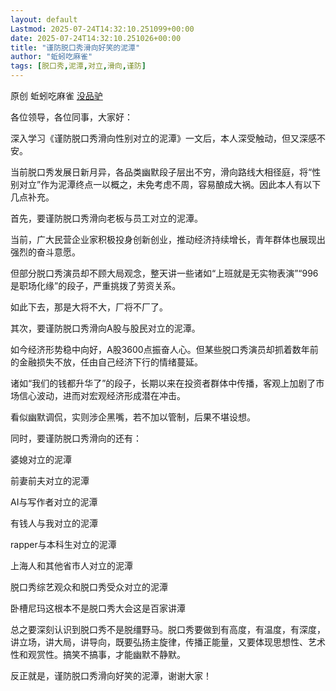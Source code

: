 ```yaml
---
layout: default
Lastmod: 2025-07-24T14:32:10.251099+00:00
date: 2025-07-24T14:32:10.251026+00:00
title: "谨防脱口秀滑向好笑的泥潭"
author: "蚯蚓吃麻雀"
tags: [脱口秀,泥潭,对立,滑向,谨防]
---
```


原创 蚯蚓吃麻雀 [没品驴](javascript:void(0);)

各位领导，各位同事，大家好：

深入学习《谨防脱口秀滑向性别对立的泥潭》一文后，本人深受触动，但又深感不安。

当前脱口秀发展日新月异，各品类幽默段子层出不穷，滑向路线大相径庭，将“性别对立”作为泥潭终点一以概之，未免考虑不周，容易酿成大祸。因此本人有以下几点补充。

首先，要谨防脱口秀滑向老板与员工对立的泥潭。

当前，广大民营企业家积极投身创新创业，推动经济持续增长，青年群体也展现出强烈的奋斗意愿。

但部分脱口秀演员却不顾大局观念，整天讲一些诸如“上班就是无实物表演”“996是职场化缘”的段子，严重挑拨了劳资关系。

如此下去，那是大将不大，厂将不厂了。

其次，要谨防脱口秀滑向A股与股民对立的泥潭。

如今经济形势稳中向好，A股3600点振奋人心。但某些脱口秀演员却抓着数年前的金融损失不放，任由自己经济下行的情绪蔓延。

诸如“我们的钱都升华了”的段子，长期以来在投资者群体中传播，客观上加剧了市场信心波动，进而对宏观经济形成潜在冲击。

看似幽默调侃，实则涉企黑嘴，若不加以管制，后果不堪设想。

同时，要谨防脱口秀滑向的还有：

婆媳对立的泥潭

前妻前夫对立的泥潭

AI与写作者对立的泥潭

有钱人与我对立的泥潭

rapper与本科生对立的泥潭

上海人和其他省市人对立的泥潭

脱口秀综艺观众和脱口秀受众对立的泥潭

卧槽尼玛这根本不是脱口秀大会这是百家讲潭

总之要深刻认识到脱口秀不是脱缰野马。脱口秀要做到有高度，有温度，有深度，讲立场，讲大局，讲导向，既要弘扬主旋律，传播正能量，又要体现思想性、艺术性和观赏性。搞笑不搞事，才能幽默不静默。

反正就是，谨防脱口秀滑向好笑的泥潭，谢谢大家！

